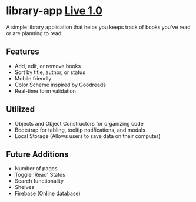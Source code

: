 # library-app [Live 1.0](https://awexli.github.io/library-app/)  
A simple library application that helps you keeps track of books you've read or are planning to read.  

## Features
- Add, edit, or remove books  
- Sort by title, author, or status  
- Mobile friendly  
- Color Scheme inspired by Goodreads  
- Real-time form validation

## Utilized  
- Objects and Object Constructors for organizing code  
- Bootstrap for tabling, tooltip notifications, and modals
- Local Storage (Allows users to save data on their computer)  

## Future Additions  
- Number of pages  
- Toggle 'Read' Status
- Search functionality
- Shelves 
- Firebase (Online database)
